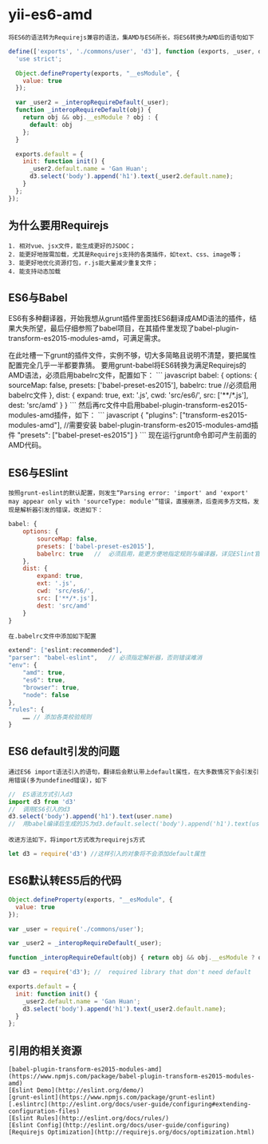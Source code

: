 yii-es6-amd
===========
    将ES6的语法转为Requirejs兼容的语法，集AMD与ES6所长，将ES6转换为AMD后的语句如下
``` javascript
define(['exports', './commons/user', 'd3'], function (exports, _user, d3) {
  'use strict';

  Object.defineProperty(exports, "__esModule", {
    value: true
  });

  var _user2 = _interopRequireDefault(_user);
  function _interopRequireDefault(obj) {
    return obj && obj.__esModule ? obj : {
      default: obj
    };
  }

  exports.default = {
    init: function init() {
      _user2.default.name = 'Gan Huan';
      d3.select('body').append('h1').text(_user2.default.name);
    }
  };
});
```

## 为什么要用Requirejs
    1. 相对vue、jsx文件，能生成更好的JSDOC；
    2. 能更好地按需加载，尤其是Requirejs支持的各类插件，如text、css、image等；
    3. 能更好地优化资源打包，r.js能大量减少重复文件；
    4. 能支持动态加载

## ES6与Babel
<p>ES6有多种翻译器，开始我想从grunt插件里面找ES6翻译成AMD语法的插件，结果大失所望，最后仔细参照了babel项目，在其插件里发现了babel-plugin-transform-es2015-modules-amd，可满足需求。</p>
    在此吐槽一下grunt的插件文件，实例不够，切大多简略且说明不清楚，要把属性配置完全几乎一半都要靠猜。
    要用grunt-babel将ES6转换为满足Requirejs的AMD语法，必须启用babelrc文件，配置如下：
``` javascript
babel: {
    options: {
        sourceMap: false,
        presets: ['babel-preset-es2015'],
        babelrc: true   //必须启用babelrc文件
    },
    dist: {
        expand: true,
        ext: '.js',
        cwd: 'src/es6/',
        src: ['**/*.js'],
        dest: 'src/amd'
    }
}
```
    然后再rc文件中启用babel-plugin-transform-es2015-modules-amd插件，如下：
``` javascript
{
	"plugins": ["transform-es2015-modules-amd"],    //需要安装 babel-plugin-transform-es2015-modules-amd插件
	"presets": ["babel-preset-es2015"]
}
```
    现在运行grunt命令即可产生前面的AMD代码。

## ES6与ESlint
    按照grunt-eslint的默认配置，则发生“Parsing error: 'import' and 'export' may appear only with 'sourceType: module'”错误，直接崩溃，后查阅多方文档，发现是解析器引发的错误，改进如下：
``` javascript
babel: {
    options: {
        sourceMap: false,
        presets: ['babel-preset-es2015'],
        babelrc: true   //  必须启用，能更方便地指定规则与编译器，详见ESlint官方文档
    },
    dist: {
        expand: true,
        ext: '.js',
        cwd: 'src/es6/',
        src: ['**/*.js'],
        dest: 'src/amd'
    }
}
```
    在.babelrc文件中添加如下配置
``` javascript
extend": ["eslint:recommended"],
"parser": "babel-eslint",   // 必须指定解析器，否则错误难消
"env": {
    "amd": true,
    "es6": true,
    "browser": true,
    "node": false
},
"rules": {
    …… // 添加各类校验规则
}
```

## ES6 default引发的问题
    通过ES6 import语法引入的语句，翻译后会默认带上default属性，在大多数情况下会引发引用错误(多为undefined错误)，如下
``` javascript
//  ES语法方式引入d3
import d3 from 'd3'
//  调用ES6引入的d3
d3.select('body').append('h1').text(user.name)
//  用babel编译后生成的JS为d3.default.select('body').append('h1').text(user.name),则发生方法调用错误
```
    改进方法如下，将import方式改为requirejs方式
``` javascript
let d3 = require('d3') //这样引入的对象将不会添加default属性
```

## ES6默认转ES5后的代码
``` javascript
Object.defineProperty(exports, "__esModule", {
  value: true
});

var _user = require('./commons/user');

var _user2 = _interopRequireDefault(_user);

function _interopRequireDefault(obj) { return obj && obj.__esModule ? obj : { default: obj }; }

var d3 = require('d3'); //  required library that don't need default

exports.default = {
  init: function init() {
    _user2.default.name = 'Gan Huan';
    d3.select('body').append('h1').text(_user2.default.name);
  }
};
```

## 引用的相关资源
    [babel-plugin-transform-es2015-modules-amd](https://www.npmjs.com/package/babel-plugin-transform-es2015-modules-amd)
    [Eslint Demo](http://eslint.org/demo/)
    [grunt-eslint](https://www.npmjs.com/package/grunt-eslint)
    [.eslintrc](http://eslint.org/docs/user-guide/configuring#extending-configuration-files)
    [Eslint Rules](http://eslint.org/docs/rules/)
    [Eslint Config](http://eslint.org/docs/user-guide/configuring)
    [Requirejs Optimization](http://requirejs.org/docs/optimization.html)
